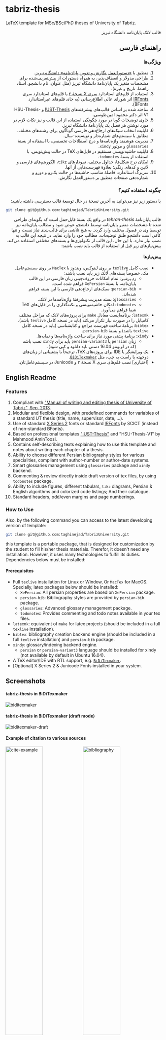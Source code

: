 # tabriz-thesis


LaTeX template for MSc/BSc/PhD theses of University of Tabriz.
<div dir="rtl">قالب لاتک پایان‌نامه دانشگاه تبریز</div>

<div dir="rtl">

## راهنمای فارسی
### ویژگی‌ها
1. منطبق با [«دستورالعمل نگارش و تدوین پایان‌نامه» دانشگاه تبریز][egufa site].
1. طراحی مدولار و انعطاف‌پذیر، به همراه دستورات از پیش‌تعریف‌شده برای مشخصات متغیر یک پایان‌نامهٔ دانشگاه تبریز (مثل عنوان، نام دانشچو، استاد راهنما، تاریخ و غیره).
1. ‫استفاده از قلم‌های استاندارد [سری X نسخهٔ ۲][irmug-persian] یا قلم‌های استاندارد سری [IRFonts][irfonts] اثر شورای عالی اطلاع‌رسانی (به جای قلم‌های غیراستاندارد BFonts).
1. ‫ساخته شده بر اساس قالب‌های پیشرفته‌های [IUST-Thesis][iust-template] و HSU-Thesis-V1 اثر دکتر محمود امین‌طوسی.
1. حاوی توضیحات گویا در مورد چگونگی استفاده از این قالب و نیز نکات لازم در مورد نوشتن هر فصل یک پایان‌نامهٔ دانشگاه تبریز.
1. قابلیت انتخاب سبک‌های ارجاع‌دهی فارسی گوناگون برای رشته‌های مختلف، مطابق با سیستم‌های شماره‌دار و نویسنده-سال.
1. ‫مدیریت هوشمند واژه‌نامه‌ها و درج اصطلاحات تخصصی، با استفاده از بستهٔ `glossaries` و موتور `xindy`.
1. ‫قابلیت حاشیه‌نویسی مستقیم در فایل‌های TeX در حالت پیش‌نویس، با استفاده از بستهٔ `todonotes`.
1. امکان درج شکل‌ها، جداول مختلف، نمودارهای `tikz`، الگوریتم‌های فارسی و لاتین و کدهای رنگی؛ بعلاوهٔ فهرست‌هایی از آنها.
1. سربرگ استاندارد، فاصلهٔ مناسب حاشیه‌ها در حالت یک‌رو و دورو و شماره‌دهی صفحات منطبق بر دستورالعمل نگارش.

### چگونه استفاده کنیم؟

با دستور زیر نیز می‌توانید به آخرین نسخهٔ در حال توسعهٔ قالب دسترسی داشته باشید:
<div dir="ltr">

```bash
git clone git@github.com:taghinejad/TabrizUniversity.git
```

</div>

‫قالب پایان‌نامهٔ _tehran-thesis_ در واقع یک بستهٔ قابل‌حمل است که بگونه‌ای طراحی شده تا مشخصات متغیر پایان‌نامه توسط دانشجو عوض شود و مطالب پایان‌نامه نیز توسط وی در فصول مختلف وارد گردد. به هیچ تلاشی برای قالب‌بندی نیاز نیست و تنها کافی است دانشجو طبق توضیحات، مطالب خود را وارد نماید.
در نتیجه این قالب به نصب نیاز ندارد. با این حال، این قالب از تکنولوژی‌ها و بسته‌های مختلفی استفاده می‌کند. پیش‌نیازهای زیر قبل از استفاده از قالب باید نصب باشند:

#### پیش‌نیازها
* ‫نصب کامل `texlive` بر روی لینوکس، ویندوز یا `MacTex` بر روی سیستم‌عامل مک. خصوصاً بسته‌های لاتک زیر باید نصب باشند:
  * `زی‌پرشین`: تمام امکانات حروف‌چینی زبان فارسی در این قالب پایان‌نامه، با بستهٔ `XePersian` فراهم شده است.
  * ‫`persian-bib`: سبک‌های ارجاع‌دهی فارسی با این بسته فراهم شده‌اند.
  * ‫`glossaries`: بسته مدیریت پیشرفتهٔ واژه‌نامه‌ها در لاتک.
  * ‫`todonotes`: امکان حاشیه‌نویسی و نکته‌گذاری را در فایل‌های TeX شما فراهم می‌آورد.
* ‫`latexmk`: برنامه‌ایست معادل `make` برای پروژه‌های لاتک که مراحل مختلف کامپایل را در صورت نیاز تکرار می‌کند (باید در نسخه کامل `texlive` باشد).
* `‫bibtex`: برنامهٔ ساخت فهرست مراجع و کتابشناسی (باید در نسخه کامل `texlive` باشد) و بستهٔ `persian-bib`.
* ‫`xindy`: برنامهٔ پشتی مورد نیاز برای ساخت واژه‌نامه‌ها و نمایه‌ها.
  * زبان `persian` یا `persian-variant3` باید برای `xindy` نصب باشد (که در اوبونتو 16.04 دستی باید دانلود و کپی شود).
* ‫یک ویرایشگر یا IDE برای پروژه‌های TeX، ترجیحاً با پشتیبانی از زبان‌های دوجهته یا راست به چپ، مثل [`BiDiTexmaker`][biditexmaker].
* ‫\[اختیاری\] نصب قلم‌های سری X نسخهٔ ۲ و Junicode در سیستم‌عامل‌تان.

</div>

## English Readme
### Features
1. Compliant with ["Manual of writing and editing thesis of University of Tabriz", Sep. 2013][egufa site].
1. Modular and flexible design, with predefined commands for variables of a standard UT thesis (title, name, supervisor, date, ...).
1. Use of standard [X Series 2][irmug-english] fonts or standard [IRFonts][irfonts] by SCICT (instead of non-standard BFonts).
1. Based on professional templates ["IUST-Thesis"][iust-template] and "HSU-Thesis-V1" by Mahmood AminToosi.
1. Contains self-describing texts explaining how to use this template and notes about writing each chapter of a thesis.
1. Ability to choose different Persian bibliography styles for various specialities, compliant with author-number or author-date systems.
1. Smart glossaries management using `glossaries` package and `xindy` backend.
1. Commenting & review directly inside draft version of tex files, by using ` todonotes` package.
1. Ability to include figures, different tabulars, `tikz` diagrams, Persian & English algorithms and colorized code listings; And their catalogue.
1. Standard headers, odd/even margins and page numberings.

### How to Use

Also, by the following command you can access to the latest developing version of template:

```bash
git clone git@github.com:taghinejad/TabrizUniversity.git
```

this template is a portable package, that is designed for customization by the student to fill his/her thesis materials.
Therefor, it doesn't need any installation. However, it uses many technologies to fulfill its duties. Dependencies below must be installed:

#### Prerequisites
* Full `texlive` installation for Linux or Window, Or `MacTex` for MacOS. Specially, latex packages below should be installed:
  * `XePersian`: All persian properties are based on `XePersian` package.
  * `persian-bib`: Bibliography styles are provided by `persian-bib` package.
  * `glossaries`: Advanced glossary management package.
  * `todonotes`: Provides commenting and todo notes available in your tex files.
*  `latexmk`: equivalent of `make` for latex projects (should be included in a full `texlive` installation).
* `bibtex`: bibliography creation backend engine (should be included in a full `texlive` installation) and `persian-bib` package.
* `xindy`: glossary/indexing backend engine.
  * `persian` or `persian-variant3` language should be installed for xindy (not available by default in Ubuntu 16.04).
* A TeX editor/IDE with RTL support, e.g. [`BiDiTexmaker`][biditexmaker].
* \[Optional\] X Series 2 & Junicode Fonts installed in your system.

## Screenshots
#### tabriz-thesis in BiDiTexmaker  
![biditexmaker](./img/bidtexmaker.png "bidtexmaker")

#### tabriz-thesis in BiDiTexmaker (draft mode)  
![biditexmaker-draft](./img/bidtexmaker.png "biditexmaker-draft")

#### Example of citation to various sources  
<img src="./img/cite-example.jpg" alt="cite-example" width="49%"/> <img src="./img/bibliography.jpg" alt="bibliography" width="49%"/>

#### Glossary and index  
<img src="./img/fa2en-glossary.jpg" alt="fa2en-glossary" width="49%"/> <img src="./img/index.jpg" alt="index" width="49%"/>

#### Colorized codes and todo notes (in draft version)  
<img src="./img/algs-codes.jpg" alt="colorized codes" width="49%"/> <img src="./img/todos.jpg" alt="todo notes" width="49%"/>



[egufa site]: https://sport.tabrizu.ac.ir/file/download/regulation/2015-01-25_06.20.54_%D9%86%D8%AD%D9%88%D9%87%20%D8%AA%D9%86%D8%B8%DB%8C%D9%85%20%D9%BE%D8%A7%DB%8C%D8%A7%D9%86%20%D9%86%D8%A7%D9%85%D9%87%20%D8%A7%D8%B1%D8%B4%D8%AF%20%D9%88%20%D8%AF%DA%A9%D8%AA%D8%B1%DB%8C%20%D8%AF%D8%A7%D9%86%D8%B4%DA%AF%D8%A7%D9%87%20%D8%AA%D8%A8%D8%B1%DB%8C%D8%B2.pdf

[irfonts]: https://earmin.com/scict-standard-persian-fonts/

[iust-template]: http://www.parsilatex.com/joomla/index.php/remository/Thesis_Templates/%D8%A7%D8%B3%D8%AA%DB%8C%D9%84-%D9%84%D8%A7%D8%AA%DA%A9-%D8%A8%D8%B1%D8%A7%DB%8C-%D9%BE%D8%A7%DB%8C%D8%A7%D9%86%E2%80%8C%D9%86%D8%A7%D9%85%D9%87%E2%80%8C%D9%87%D8%A7%DB%8C-%DA%A9%D8%A7%D8%B1%D8%B4%D9%86%D8%A7%D8%B3%DB%8C-%D8%AA%D8%A7-%D8%AF%DA%A9%D8%AA%D8%B1%D8%A7%DB%8C-%D8%AF%D8%A7%D9%86%D8%B4%DA%AF%D8%A7%D9%87-%D8%B9%D9%84%D9%85-%D9%88-%D8%B5%D9%86%D8%B9%D8%AA-%D8%A7%DB%8C%D8%B1%D8%A7%D9%86/

[biditexmaker]: http://www.parsilatex.com/joomla/index.php?option=com_remository&Itemid=82&func=select&id=2


[irmug-persian]: http://wiki.irmug.com/index.php/%D9%82%D9%84%D9%85%D9%87%D8%A7%DB%8C_%D8%B3%D8%B1%DB%8C_%D8%A7%DB%8C%DA%A9%D8%B3_%D9%86%D8%B3%D8%AE%D9%87%D9%94_%DB%B2
[irmug-english]: http://wiki.irmug.com/index.php/X_Series_2
